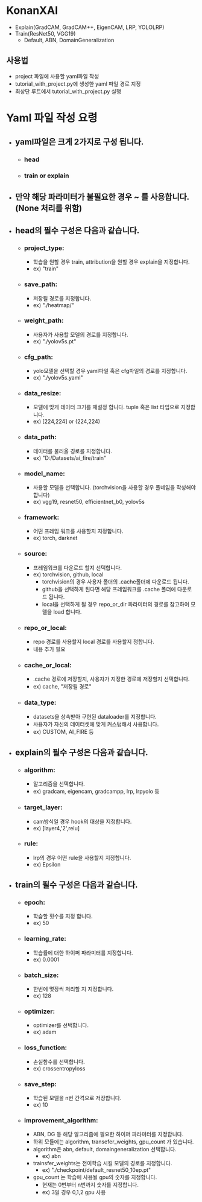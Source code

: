 # KonanXAI
- Explain(GradCAM, GradCAM++, EigenCAM, LRP, YOLOLRP)
- Train(ResNet50, VGG19)
  - Default, ABN, DomainGeneralization
## 사용법
- project 파일에 사용할 yaml파일 작성
- tutorial_with_project.py에 생성한 yaml 파일 경로 지정
- 최상단 루트에서 tutorial_with_project.py 실행
 
# Yaml 파일 작성 요령
- ## yaml파일은 크게 2가지로 구성 됩니다.
  - ### head
  - ### train or explain
- ## 만약 해당 파라미터가 불필요한 경우 ~ 를 사용합니다.(None 처리를 위함)

- ## head의 필수 구성은 다음과 같습니다.
    - ### project_type:
        - 학습을 원할 경우 train, attribution을 원할 경우 explain을 지정합니다.
        - ex) "train"
    - ### save_path: 
        - 저장될 경로를 지정합니다.
        - ex) "./heatmap/"
    - ### weight_path: 
        - 사용자가 사용할 모델의 경로를 지정합니다.
        - ex) "./yolov5s.pt"
    - ### cfg_path:
        - yolo모델을 선택할 경우 yaml파일 혹은 cfg파일의 경로를 지정합니다.
        - ex) "./yolov5s.yaml"
    - ### data_resize: 
        - 모델에 맞게 데이터 크기를 재설정 합니다. tuple 혹은 list 타입으로 지정합니다.
        - ex) [224,224] or (224,224)
    - ### data_path:
        - 데이터를 불러올 경로를 지정합니다.
        - ex) "D:/Datasets/ai_fire/train"
    - ### model_name:
        - 사용할 모델을 선택합니다. (torchvision을 사용할 경우 풀네임을 작성해야 합니다)
        - ex) vgg19, resnet50, efficientnet_b0, yolov5s
    - ### framework:
        - 어떤 프레임 워크를 사용할지 지정합니다.
        - ex) torch, darknet
    - ### source:
        - 프레임워크를 다운로드 할지 선택합니다.
        - ex) torchvision, github, local
            - torchvision의 경우 사용자 폴더의 .cache폴더에 다운로드 됩니다.
            - github을 선택하게 된다면 해당 프레임워크를 .cache 폴더에 다운로드 됩니다.
            - local을 선택하게 될 경우 repo_or_dir 파라미터의 경로를 참고하여 모델을 load 합니다.
    - ### repo_or_local:
        - repo 경로를 사용할지 local 경로를 사용할지 정합니다.
        - 내용 추가 필요
    - ### cache_or_local:
        - .cache 경로에 저장할지, 사용자가 지정한 경로에 저장할지 선택합니다.
        - ex) cache, "저장될 경로"
    - ### data_type:
        - datasets을 상속받아 구현된 dataloader를 지정합니다.
        - 사용자가 자신의 데이터셋에 맞게 커스텀해서 사용합니다.
        - ex) CUSTOM, AI_FIRE 등

- ## explain의 필수 구성은 다음과 같습니다.
    -  ### algorithm:
        - 알고리즘을 선택합니다. 
        - ex) gradcam, eigencam, gradcampp, lrp, lrpyolo 등
    - ### target_layer:
        - cam방식일 경우 hook의 대상을 지정합니다.
        - ex) [layer4,'2',relu]
    - ### rule:
        - lrp의 경우 어떤 rule을 사용할지 지정합니다.
        - ex) Epsilon

- ## train의 필수 구성은 다음과 같습니다.
    - ### epoch:
        - 학습할 횟수를 지정 합니다.
        - ex) 50
    - ### learning_rate:
        - 학습률에 대한 하이퍼 파라미터를 지정합니다.
        - ex) 0.0001
    - ### batch_size:
        - 한번에 몇장씩 처리할 지 지정합니다.
        - ex) 128
    - ### optimizer:
        - optimizer를 선택합니다.
        - ex) adam
    - ### loss_function:
        - 손실함수를 선택합니다.
        - ex) crossentropyloss
    - ### save_step:
        - 학습된 모델을 n번 간격으로 저장합니다.
        - ex) 10
    - ### improvement_algorithm:
        - ABN, DG 등 해당 알고리즘에 필요한 하이퍼 파라미터를 지정합니다.
        - 하위 모듈에는 algorithm, transefer_weights, gpu_count 가 있습니다.
        - algorithm은 abn, default, domaingeneralization 선택합니다.
            - ex) abn
        - trainsfer_weights는 전이학습 시킬 모델의 경로를 지정합니다.
            - ex) "./checkpoint/default_resnet50_10ep.pt"
        - gpu_count 는 학습에 사용될 gpu의 숫자를 지정합니다.
            - 현재는 0번부터 n번까지 숫자를 지정합니다.
            - ex) 3일 경우 0,1,2 gpu 사용

